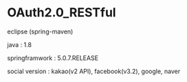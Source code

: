 # OAuth2.0_RESTful
eclipse (spring-maven)

java : 1.8

springframwork : 5.0.7.RELEASE

social version : kakao(v2 API), facebook(v3.2), google, naver
